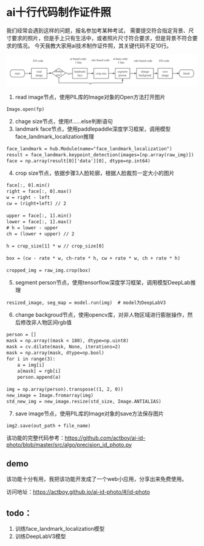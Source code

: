 # ai十行代码制作证件照
我们经常会遇到这样的问题，报名参加考某种考试，
需要提交符合指定背景、尺寸要求的照片，但是手上只有生活中，或者照片尺寸符合要求，但是背景不符合要求的情况。
今天我教大家用ai技术制作证件照，其关键代码不足10行。

![流程图](../img/infer-workflow.png)  
1. read image节点，使用PIL库的Image对象的Open方法打开图片
```
Image.open(fp)
```
2. chage size节点，使用if……else判断语句
3. landmark face节点，使用paddlepaddle深度学习框架，调用模型face_landmark_localization推理
```
face_landmark = hub.Module(name="face_landmark_localization")
result = face_landmark.keypoint_detection(images=[np.array(raw_img)])
face = np.array(result[0]['data'][0], dtype=np.int64)
```
4. crop size节点，依据步骤3人脸轮廓，根据人脸裁剪一定大小的图片
```
face[:, 0].min()
right = face[:, 0].max()
w = right - left
cw = (right+left) // 2

upper = face[:, 1].min()
lower = face[:, 1].max()
# h = lower - upper
ch = (lower + upper) // 2

h = crop_size[1] * w // crop_size[0]

box = (cw - rate * w, ch-rate * h, cw + rate * w, ch + rate * h)

cropped_img = raw_img.crop(box)
```
5. segment person节点，使用tensorflow深度学习框架，调用模型DeepLab推理
```
resized_image, seg_map = model.run(img)  # model为DeepLabV3
```
6. change backgroud节点，使用opencv库，对非人物区域进行膨胀操作，然后修改非人物区间rgb值
```
person = []
mask = np.array((mask < 180), dtype=np.uint8)
mask = cv.dilate(mask, None, iterations=2)
mask = np.array(mask, dtype=np.bool)
for i in range(3):
    a = img[i]
    a[mask] = rgb[i]
    person.append(a)

img = np.array(person).transpose((1, 2, 0))
new_image = Image.fromarray(img)
std_new_img = new_image.resize(std_size, Image.ANTIALIAS)
```
7. save image节点，使用PIL库的Image对象的save方法保存图片
```
img2.save(out_path + file_name)
```
该功能的完整代码参考：https://github.com/actboy/ai-id-photo/blob/master/src/algo/precision_id_photo.py

## demo
该功能十分有用，我把该功能开发成了一个web小应用，分享出来免费使用。 

访问地址：https://actboy.github.io/ai-id-photo/#/id-photo

## todo：
1. 训练face_landmark_localization模型
2. 训练DeepLabV3模型